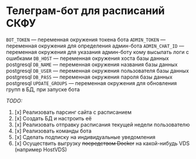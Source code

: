# Телеграм-бот для расписаний СКФУ

`BOT_TOKEN` — переменная окружения токена бота
`ADMIN_TOKEN` — переменная окружения для определения админ-бота
`ADMIN_CHAT_ID` — переменная окружения для указания админ-боту кому высылать логи с ошибками
`DB_HOST` — переменная окружения хоста базы данных postgresql
`DB_NAME` — переменная окружения названия базы данных postgresql
`DB_USER` — переменная окружения пользователя базы данных postgresql
`DB_PASS` — переменная окружения пароля базы данных postgresql
`UPDATE_GROUPS` — переменная окружения для обновления групп в БД, при запуске бота


_TODO:_
1. [x] Реализовать парсинг сайта с расписанием
2. [x] Создать БД и настроить её
3. [x] Реализовать отправку расписания текущей недели пользователю
4. [x] Реализовать команды бота
5. [x] Сделать подписку на индивидуальные уведомления
6. [x] Осуществить выгрузку ~~посредством Docker~~ на какой-нибудь VDS (например HostVDS)
